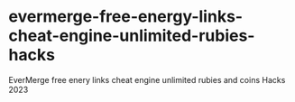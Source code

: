 # evermerge-free-energy-links-cheat-engine-unlimited-rubies-hacks
EverMerge free enery links cheat engine unlimited rubies and coins Hacks 2023

